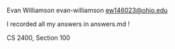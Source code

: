 Evan Williamson
evan-williamson
ew146023@ohio.edu

I recorded all my answers in answers.md !

CS 2400, Section 100
